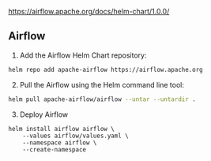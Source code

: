 https://airflow.apache.org/docs/helm-chart/1.0.0/

## Airflow

1. Add the Airflow Helm Chart repository:
```bash
helm repo add apache-airflow https://airflow.apache.org
```
2. Pull the Airflow using the Helm command line tool:
```bash
helm pull apache-airflow/airflow --untar --untardir . 
```
3. Deploy Airflow
```
helm install airflow airflow \
    --values airflow/values.yaml \
    --namespace airflow \
    --create-namespace
```
